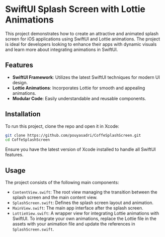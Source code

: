 # SwiftUI Splash Screen with Lottie Animations

This project demonstrates how to create an attractive and animated splash screen for iOS applications using SwiftUI and Lottie animations. The project is ideal for developers looking to enhance their apps with dynamic visuals and learn more about integrating animations in SwiftUI.

## Features

- **SwiftUI Framework**: Utilizes the latest SwiftUI techniques for modern UI design.
- **Lottie Animations**: Incorporates Lottie for smooth and appealing animations.
- **Modular Code**: Easily understandable and reusable components.

## Installation

To run this project, clone the repo and open it in Xcode:

```bash
git clone https://github.com/pouyasadri/CoffeSplashScreen.git
cd CoffeSplashScreen
```
Ensure you have the latest version of Xcode installed to handle all SwiftUI features.

## Usage
The project consists of the following main components:

- `ContentView.swift`: The root view managing the transition between the splash screen and the main content view.
- `SplashScreen.swift`: Defines the splash screen layout and animation.
- `MainView.swift`: The main app interface after the splash screen.
- `LottieView.swift`: A wrapper view for integrating Lottie animations with SwiftUI.
To integrate your own animations, replace the Lottie file in the assets with your animation file and update the references in `SplashScreen.swift`.
